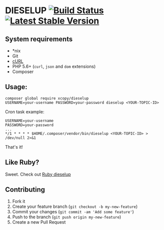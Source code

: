 
DIESELUP [![Build Status](https://travis-ci.org/xcopy/dieselup.svg?branch=master)](https://travis-ci.org/xcopy/dieselup) [![Latest Stable Version](https://poser.pugx.org/xcopy/dieselup/v/stable)](https://packagist.org/packages/xcopy/dieselup)
========

System requirements
-------------------

* *nix
* Git
* [cURL](http://php.net/manual/en/book.curl.php)
* PHP 5.6+ (`curl`, `json` and `dom` extensions)
* Composer

Usage:
------

```shell
composer global require xcopy/dieselup
USERNAME=your-username PASSWORD=your-password dieselup <YOUR-TOPIC-ID>
```

Cron task example:

```shell
USERNAME=your-username
PASSWORD=your-password
...
*/1 * * * * $HOME/.composer/vendor/bin/dieselup <YOUR-TOPIC-ID> > /dev/null 2>&1
```

That's it!

Like Ruby?
---------

Sweet. Check out [Ruby dieselup](https://github.com/xcopy/dieselup-ruby) 

Contributing
------------

1. Fork it
2. Create your feature branch (`git checkout -b my-new-feature`)
3. Commit your changes (`git commit -am 'Add some feature'`)
4. Push to the branch (`git push origin my-new-feature`)
5. Create a new Pull Request

